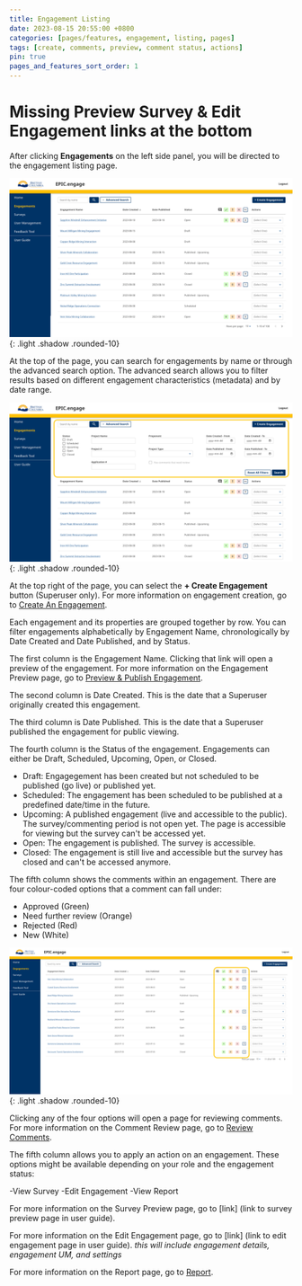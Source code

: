 ```yaml
---
title: Engagement Listing
date: 2023-08-15 20:55:00 +0800
categories: [pages/features, engagement, listing, pages]
tags: [create, comments, preview, comment status, actions]
pin: true
pages_and_features_sort_order: 1
---
```


# Missing Preview Survey & Edit Engagement links at the bottom
 
After clicking **Engagements** on the left side panel, you will be directed to the engagement listing page.  

![Engagement Listing](/assets/UserGuideImages/Images/engagement-listing/engagement-listing-photo-of-page.png){: .light .shadow .rounded-10}

At the top of the page, you can search for engagements by name or through the advanced search option. The advanced search allows you to filter results based on different engagement characteristics (metadata) and by date range.  

![Advanced Search](/assets/UserGuideImages/Images/engagement-listing/engagement-listing-advanced-search-dropdown.png){: .light .shadow .rounded-10}

At the top right of the page, you can select the **+ Create Engagement** button (Superuser only). For more information on engagement creation, go to [Create An Engagement](/met-guide/posts/create-engagement/).

Each engagement and its properties are grouped together by row. You can filter engagements alphabetically by Engagement Name, chronologically by Date Created and Date Published, and by Status.

The first column is the Engagement Name. Clicking that link will open a preview of the engagement. For more information on the Engagement Preview page, go to [Preview & Publish Engagement](/met-guide/posts/preview-engagement/).

The second column is Date Created. This is the date that a Superuser originally created this engagement.  

The third column is Date Published. This is the date that a Superuser published the engagement for public viewing. 

The fourth column is the Status of the engagement. Engagements can either be Draft, Scheduled, Upcoming, Open, or Closed.  

- Draft: Engagegement has been created but not scheduled to be published (go live) or published yet.
- Scheduled: The engagement has been scheduled to be published at a predefined date/time in the future.
- Upcoming: A published engagement (live and accessible to the public). The survey/commenting period is not open yet. The page is accessible for viewing but the survey can't be accessed yet.
- Open: The engagement is published. The survey is accessible.
- Closed: The engagement is still live and accessible but the survey has closed and can't be accessed anymore. 

The fifth column shows the comments within an engagement. There are four colour-coded options that a comment can fall under:
- Approved (Green)
- Need further review (Orange)
- Rejected (Red)
- New (White)

![Comment Column](/assets/UserGuideImages/Images/engagement-listing/engagement-listing-coment-column.png){: .light .shadow .rounded-10}

Clicking any of the four options will open a page for reviewing comments. For more information on the Comment Review page, go to [Review Comments](/met-guide/posts/review-comments/).

The fifth column allows you to apply an action on an engagement. 
These options might be available depending on your role and the engagement status:

-View Survey 
-Edit Engagement
-View Report

For more information on the Survey Preview page, go to [link] (link to survey preview page in user guide).  

For more information on the Edit Engagement page, go to [link] (link to edit engagement page in user guide). *this will include engagement details, engagement UM, and settings*

For more information on the Report page, go to [Report](/met-guide/posts/report/).  





